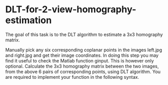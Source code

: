# DLT-for-2-view-homography-estimation

The goal of this task is to the DLT algorithm to estimate a 3x3 homography matrix.

Manually pick any six corresponding coplanar points in the images left.jpg and right.jpg and get their image coordinates.
In doing this step you may find it useful to check the Matlab function ginput. This is however only optional.
Calculate the 3x3 homography matrix between the two images, from the above 6 pairs of corresponding points, using DLT algorithm. You are required to implement your function in the following syntax.

